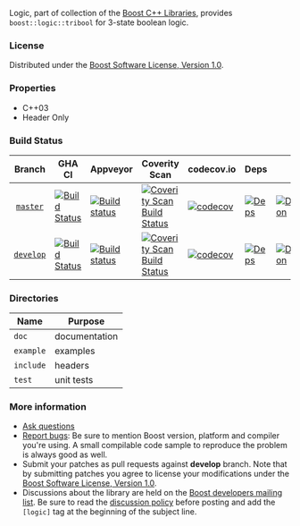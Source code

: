 Logic, part of collection of the [Boost C++ Libraries](http://github.com/boostorg), provides `boost::logic::tribool` for 3-state boolean logic.

### License

Distributed under the [Boost Software License, Version 1.0](http://www.boost.org/LICENSE_1_0.txt).

### Properties

* C++03
* Header Only

### Build Status

Branch          | GHA CI | Appveyor | Coverity Scan | codecov.io | Deps | Docs | Tests |
:-------------: | ------ | -------- | ------------- | ---------- | ---- | ---- | ----- |
[`master`](https://github.com/boostorg/logic/tree/master) | [![Build Status](https://github.com/boostorg/logic/actions/workflows/ci.yml/badge.svg?branch=master)](https://github.com/boostorg/logic/actions?query=branch:master) | [![Build status](https://ci.appveyor.com/api/projects/status/a898pj8spmo2t3x9/branch/master?svg=true)](https://ci.appveyor.com/project/jeking3/logic-vv3ct/branch/master) | [![Coverity Scan Build Status](https://scan.coverity.com/projects/16173/badge.svg)](https://scan.coverity.com/projects/boostorg-logic) | [![codecov](https://codecov.io/gh/boostorg/logic/branch/master/graph/badge.svg)](https://codecov.io/gh/boostorg/logic/branch/master)| [![Deps](https://img.shields.io/badge/deps-master-brightgreen.svg)](https://pdimov.github.io/boostdep-report/master/logic.html) | [![Documentation](https://img.shields.io/badge/docs-master-brightgreen.svg)](http://www.boost.org/doc/libs/master/doc/html/tribool.html) | [![Enter the Matrix](https://img.shields.io/badge/matrix-master-brightgreen.svg)](http://www.boost.org/development/tests/master/developer/logic.html)
[`develop`](https://github.com/boostorg/logic/tree/develop) | [![Build Status](https://github.com/boostorg/logic/actions/workflows/ci.yml/badge.svg?branch=develop)](https://github.com/boostorg/logic/actions?query=branch:develop) | [![Build status](https://ci.appveyor.com/api/projects/status/a898pj8spmo2t3x9/branch/develop?svg=true)](https://ci.appveyor.com/project/jeking3/logic-vv3ct/branch/develop) | [![Coverity Scan Build Status](https://scan.coverity.com/projects/16173/badge.svg)](https://scan.coverity.com/projects/boostorg-logic) | [![codecov](https://codecov.io/gh/boostorg/logic/branch/develop/graph/badge.svg)](https://codecov.io/gh/boostorg/logic/branch/develop) | [![Deps](https://img.shields.io/badge/deps-develop-brightgreen.svg)](https://pdimov.github.io/boostdep-report/develop/logic.html) | [![Documentation](https://img.shields.io/badge/docs-develop-brightgreen.svg)](http://www.boost.org/doc/libs/develop/doc/html/tribool.html) | [![Enter the Matrix](https://img.shields.io/badge/matrix-develop-brightgreen.svg)](http://www.boost.org/development/tests/develop/developer/logic.html)

### Directories

| Name        | Purpose                        |
| ----------- | ------------------------------ |
| `doc`       | documentation                  |
| `example`   | examples                       |
| `include`   | headers                        |
| `test`      | unit tests                     |

### More information

* [Ask questions](http://stackoverflow.com/questions/ask?tags=c%2B%2B,boost,boost-logic)
* [Report bugs](https://github.com/boostorg/logic/issues): Be sure to mention Boost version, platform and compiler you're using. A small compilable code sample to reproduce the problem is always good as well.
* Submit your patches as pull requests against **develop** branch. Note that by submitting patches you agree to license your modifications under the [Boost Software License, Version 1.0](http://www.boost.org/LICENSE_1_0.txt).
* Discussions about the library are held on the [Boost developers mailing list](http://www.boost.org/community/groups.html#main). Be sure to read the [discussion policy](http://www.boost.org/community/policy.html) before posting and add the `[logic]` tag at the beginning of the subject line.

